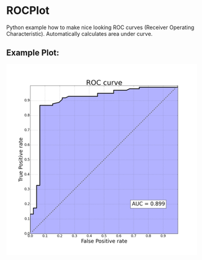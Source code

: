 # ROCPlot
Python example how to make nice looking ROC curves (Receiver Operating Characteristic). Automatically calculates area under curve.

## Example Plot:
![example plot][example]

[example]: https://github.com/malteehrlen/ROCPlot/blob/master/ROC_Example.png
